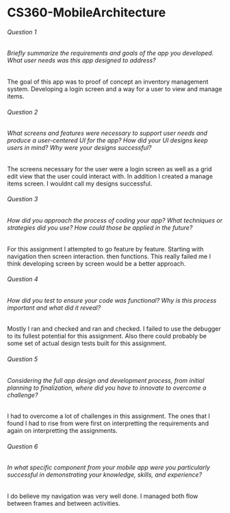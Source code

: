 # CS360-MobileArchitecture

###### Question 1
###### Briefly summarize the requirements and goals of the app you developed. What user needs was this app designed to address?
The goal of this app was to proof of concept an inventory management system. Developing a login screen and a way for a user to view and manage items. 

###### Question 2
###### What screens and features were necessary to support user needs and produce a user-centered UI for the app? How did your UI designs keep users in mind? Why were your designs successful?
The screens necessary for the user were a login screen as well as a grid edit view that the user could interact with. In addition I created a manage items screen. I wouldnt call my designs successful. 

###### Question 3
###### How did you approach the process of coding your app? What techniques or strategies did you use? How could those be applied in the future?
For this assignment I attempted to go feature by feature. Starting with navigation then screen interaction. then functions. This really failed me I think developing screen by screen would be a better approach. 

###### Question 4
###### How did you test to ensure your code was functional? Why is this process important and what did it reveal?
Mostly I ran and checked and ran and checked. I failed to use the debugger to its fullest potential for this assignment. Also there could probably be some set of actual design tests built for this assignment. 

###### Question 5
###### Considering the full app design and development process, from initial planning to finalization, where did you have to innovate to overcome a challenge?
I had to overcome a lot of challenges in this assignment. The ones that I found I had to rise from were first on interpretting the requirements and again on interpretting the assignments. 

###### Question 6
###### In what specific component from your mobile app were you particularly successful in demonstrating your knowledge, skills, and experience?
I do believe my navigation was very well done. I managed both flow between frames and between activities. 
